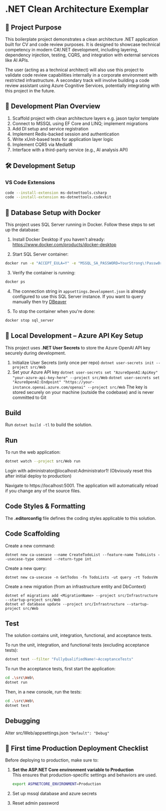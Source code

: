 ﻿# .NET Clean Architecture Exemplar

## 🎯 Project Purpose

This boilerplate project demonstrates a clean architecture .NET application built for CV and code review purposes. It is designed to showcase technical competency in modern C#/.NET development, including layering, dependency injection, testing, CQRS, and integration with external services like AI APIs.

The user (acting as a technical architect) will also use this project to validate code review capabilities internally in a corporate environment with restricted infrastructure. A secondary track will involve building a code review assistant using Azure Cognitive Services, potentially integrating with this project in the future.

## 🧱 Development Plan Overview

1. Scaffold project with clean architecture layers e.g. jason taylor template
2. Connect to MSSQL using EF Core and LINQ; implement migrations
3. Add DI setup and service registration
4. Implement Redis-backed session and authentication
5. Write xUnit-based tests for application layer logic
6. Implement CQRS via MediatR
7. Interface with a third-party service (e.g., AI analysis API)

## 🛠️ Development Setup

### VS Code Extensions
```bash
code --install-extension ms-dotnettools.csharp
code --install-extension ms-dotnettools.csdevkit
```

## 🐳 Database Setup with Docker

This project uses SQL Server running in Docker. Follow these steps to set up the database:

1. Install Docker Desktop if you haven't already: https://www.docker.com/products/docker-desktop

2. Start SQL Server container:
```bash
docker run -e "ACCEPT_EULA=Y" -e "MSSQL_SA_PASSWORD=YourStrong\!Passw0rd" -p 1433:1433 --name sql_server --hostname sql_server -d mcr.microsoft.com/mssql/server:2022-latest
```

3. Verify the container is running:
```bash
docker ps
```

4. The connection string in `appsettings.Development.json` is already configured to use this SQL Server instance. If you want to query manually then try [DBeaver](https://dbeaver.io/download/)

5. To stop the container when you're done:
```bash
docker stop sql_server
```

## 🔐 Local Development – Azure API Key Setup
This project uses **.NET User Secrets** to store the Azure OpenAI API key securely during development.
1. Initialize User Secrets (only once per repo) 
`dotnet user-secrets init --project src/Web` 
2. Set your Azure API key 
`dotnet user-secrets set "AzureOpenAI:ApiKey" "your-azure-api-key-here" --project src/Web` 
`dotnet user-secrets set "AzureOpenAI:Endpoint" "https://your-instance.openai.azure.com/openai" --project src/Web`
The key is stored securely on your machine (outside the codebase) and is never committed to Git 

## Build
Run `dotnet build -tl` to build the solution.

## Run
To run the web application:
```bash
dotnet watch --project src/Web run
```
Login with administrator@localhost:Administrator1!
(Obviously reset this after initial deploy to production)

Navigate to https://localhost:5001. The application will automatically reload if you change any of the source files.

## Code Styles & Formatting
The **.editorconfig** file defines the coding styles applicable to this solution.

## Code Scaffolding

Create a new command:
```
dotnet new ca-usecase --name CreateTodoList --feature-name TodoLists --usecase-type command --return-type int
```

Create a new query:
```
dotnet new ca-usecase -n GetTodos -fn TodoLists -ut query -rt TodosVm
```

Create a new migration (from an infrastructure entity and DbContext)
```
dotnet ef migrations add <MigrationName> --project src/Infrastructure --startup-project src/Web
dotnet ef database update --project src/Infrastructure --startup-project src/Web
```

## Test

The solution contains unit, integration, functional, and acceptance tests.

To run the unit, integration, and functional tests (excluding acceptance tests):
```bash
dotnet test --filter "FullyQualifiedName!~AcceptanceTests"
```

To run the acceptance tests, first start the application:

```bash
cd .\src\Web\
dotnet run
```

Then, in a new console, run the tests:
```bash
cd .\src\Web\
dotnet test
```

## Debugging
Alter src/Web/appsettings.json `"Default": "Debug"`

## 🚀 First time Production Deployment Checklist

Before deploying to production, make sure to:

1. **Set the ASP.NET Core environment variable to Production**  
   This ensures that production-specific settings and behaviors are used.

   ```bash
   export ASPNETCORE_ENVIRONMENT=Production

2. Set up mssql database and azure secrets
3. Reset admin password